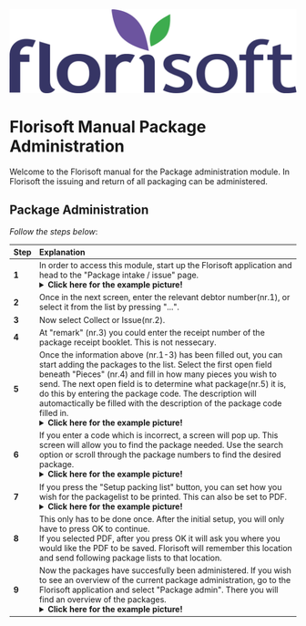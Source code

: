 <img src = "../../fslogo.png">

# Florisoft Manual Package Administration

Welcome to the Florisoft manual for the Package administration module. In Florisoft the issuing and return of all packaging can be administered.

## Package Administration

*Follow the steps below*:

|Step|Explanation|
|:--|:--|
|**1**|In order to access this module, start up the Florisoft application and head to the "Package intake / issue" page.<details><summary><b>Click here for the example picture!</b></summary><img src=".Fustadministratie ENG/media/image2.png"></details>|
|**2**|Once in the next screen, enter the relevant debtor number(nr.1), or select it from the list by pressing "...".|
|**3**|Now select Collect or Issue(nr.2).
|**4**|At "remark" (nr.3) you could enter the receipt number of the package receipt booklet. This is not nessecary.|
|**5**|Once the information above (nr.1-3) has been filled out, you can start adding the packages to the list. Select the first open field beneath "Pieces" (nr.4) and fill in how many pieces you wish to send. The next open field is to determine what package(nr.5) it is, do this by entering the package code. The description will automactically be filled with the description of the package code filled in.<details><summary><b>Click here for the example picture!</b></summary><img src=".Fustadministratie ENG/media/image3.png"></details>|
|**6**|If you enter a code which is incorrect, a screen will pop up. This screen will allow you to find the package needed. Use the search option or scroll through the package numbers to find the desired package.<details><summary><b>Click here for the example picture!</b></summary><img src=".Fustadministratie ENG/media/image4.png"></details>|
|**7**|If you press the "Setup packing list" button, you can set how you wish for the packagelist to be printed. This can also be set to PDF.<details><summary><b>Click here for the example picture!</b></summary><img src=".Fustadministratie ENG/media/image5.png"></details>|
|**8**|This only has to be done once. After the initial setup, you will only have to press OK to continue.<br>If you selected PDF, after you press OK it will ask you where you would like the PDF to be saved. Florisoft will remember this location and send following package lists to that location.|
|**9**|Now the packages have succesfully been administered. If you wish to see an overview of the current package administration, go to the Florisoft application and select "Package admin". There you will find an overview of the packages.<details><summary><b>Click here for the example picture!</b></summary><img src=".Fustadministratie ENG/media/image6.png"></details>|

